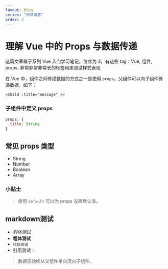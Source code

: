 ```yaml
---
layout: blog
series: "测试博客"
order: 3
---
```


# 理解 Vue 中的 Props 与数据传递

这篇文章属于系列 Vue 入门学习笔记，位序为 3，有这些 tag：Vue, 组件, props, 非常非常非常长的标签用来测试样式表现

在 Vue 中，组件之间传递数据的方式之一是使用 `props`。父组件可以向子组件传递数据，如下：

```vue
<Child :title="message" />
```

### 子组件中定义 props

```js
props: {
  title: String
}
```

## 常见 props 类型

- String
- Number
- Boolean
- Array

### 小贴士

> 使用 `default` 可以为 props 设置默认值。

## markdown测试

- *斜体测试*
- **粗体测试**
- `代码测试`
- 引用测试：

> 数据应始终从父组件单向流向子组件。
